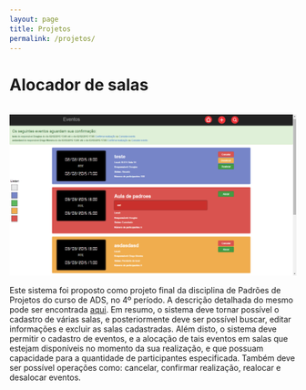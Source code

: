 ```yaml
---
layout: page
title: Projetos
permalink: /projetos/
---
```

<link href="../css/projetos.css" rel="stylesheet" type="css/text">

<div class="projeto">
	<h1>Alocador de salas</h1><br>
	<img src="images/projetos/alocador1.png">
	<p>Este sistema foi proposto como projeto final da disciplina de Padrões de Projetos do curso de ADS, no 4º período. A descrição detalhada do mesmo pode ser encontrada <a href="https://drive.google.com/file/d/0B4ecCshjvEmeb1kzb0hMejM0NEU/view">aqui</a>. Em resumo, o sistema deve tornar possível o cadastro de várias salas, e posteriormente deve ser possível buscar, editar informações e excluir as salas cadastradas. Além disto, o sistema deve permitir o cadastro de eventos, e a alocação de tais eventos em salas que estejam disponíveis no momento da sua realização, e que possuam capacidade para a quantidade de participantes especificada. Também deve ser possível operações como: cancelar, confirmar realização, realocar e desalocar eventos.</p>
</div>